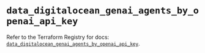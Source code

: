 # `data_digitalocean_genai_agents_by_openai_api_key`

Refer to the Terraform Registry for docs: [`data_digitalocean_genai_agents_by_openai_api_key`](https://registry.terraform.io/providers/digitalocean/digitalocean/2.68.0/docs/data-sources/genai_agents_by_openai_api_key).
